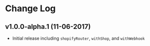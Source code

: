 # Change Log

## v1.0.0-alpha.1 (11-06-2017)

* Initial release including `shopifyRouter`, `withShop`, and `withWebhook`

